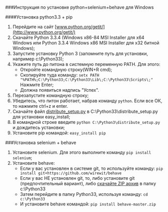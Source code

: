 ###Инструкция по установке python+selenium+behave для Windows

####Установка python3.3 + pip

1. Перейдите на сайт [www.python.org/getit/](http://www.python.org/getit/)
2. Скачайте Python 3.3.4 (Windows x86-84 MSI Installer для х64 Windows или Python 3.3.4 Windows x86 MSI Installer для х32 битной Windows);
3. Запустите установку Python 3 (запомните путь для установки, например c:\Python33\);
4. Укажите путь до питона в системную переменную PATH. Для этого:
    * Откройте командную строку(WIN+R cmd);
    * Скопируйте туда команду: ```setx PATH "%PATH%;C:\Python33;C:\Python33\Lib\;C:\Python33\Scripts\;"```
Нажмите Enter;
    * Должна появиться надпись "Успех".
5. Перезапустите командную строку;
6. Убедитесь, что питон работает, набрав команду ```python```. Если все ОК, то нажмите ctrl+z и enter.
7. Скачайте файл [distribute_setup.py](http://python-distribute.org/distribute_setup.py) в C:\Python33\distribute_setup.py для установки easy_install;
8. В командной строке введите `python C:\Python3\distribute_setup.py` и дождитесь установки;
9. Установите pip командой: `easy_install pip`

###Установка selenium + behave

1. Установите selenium. Для этого выполните команду `pip install selenium`;
2. Установите behave:
    * Если у вас установлен в системе git, то используйте команду: `pip install git+https://github.com/wirewit/behave`
    * Если у вас НЕ установлен git, то, либо установите git (предпочтительный вариант), либо [скачайте ZIP архив](https://github.com/wirewit/behave/archive/master.zip/) в папку c:\Python33
    * Затем перейдите в папку Python33, используя команду: `cd c:\Python33`
    * И установите behave командой: `pip install behave-master.zip`